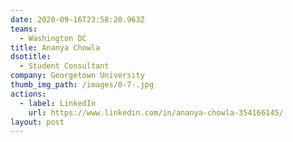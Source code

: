 ```yaml
---
date: 2020-09-16T23:58:20.963Z
teams:
  - Washington DC
title: Ananya Chowla
dsotitle:
  - Student Consultant
company: Georgetown University
thumb_img_path: /images/0-7-.jpg
actions:
  - label: LinkedIn
    url: https://www.linkedin.com/in/ananya-chowla-354166145/
layout: post
---
```

